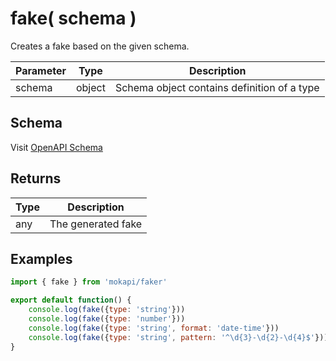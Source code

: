 # fake( schema )

Creates a fake based on the given schema.

| Parameter       | Type   | Description                                 |
|-----------------|--------|---------------------------------------------|
| schema          | object | Schema object contains definition of a type |

## Schema

Visit [OpenAPI Schema](https://swagger.io/docs/specification/data-models/)

## Returns

| Type | Description        |
|------|--------------------|
| any  | The generated fake |

## Examples

```javascript
import { fake } from 'mokapi/faker'

export default function() {
    console.log(fake({type: 'string'}))
    console.log(fake({type: 'number'}))
    console.log(fake({type: 'string', format: 'date-time'}))
    console.log(fake({type: 'string', pattern: '^\d{3}-\d{2}-\d{4}$'})) // 123-45-6789
}
```